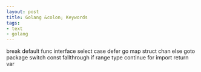 ```yaml
---
layout: post
title: Golang &colon; Keywords
tags:
- text
- golang
---
```




break        default      func         interface    select
case         defer        go           map          struct
chan         else         goto         package      switch
const        fallthrough  if           range        type
continue     for          import       return       var